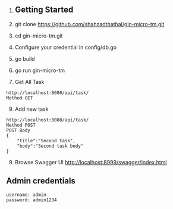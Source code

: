 1. ## Getting Started

2. git clone https://github.com/shahzadthathal/gin-micro-tm.git

3. cd  gin-micro-tm.git

4. Configure your credential in config/db.go


6. go build

7. go run gin-micro-tm 

8. Get All Task
```
http://localhost:8080/api/task/
Method GET
```

9. Add new task
```
http://localhost:8080/api/task/
Method POST
POST Body
{
	"title":"Second task",
	"body":"Second task body"
}
```

9.  Browse Swagger UI [http://localhost:8999/swagger/index.html](http://localhost:8999/swagger/index.html)

## Admin credentials
```
username: admin
password: admin1234
```
